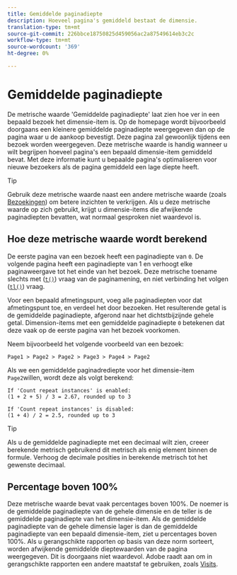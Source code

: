 ```yaml
---
title: Gemiddelde paginadiepte
description: Hoeveel pagina's gemiddeld bestaat de dimensie.
translation-type: tm+mt
source-git-commit: 226bbce18750825d459056ac2a87549614eb3c2c
workflow-type: tm+mt
source-wordcount: '369'
ht-degree: 0%

---
```



# Gemiddelde paginadiepte

De metrische waarde &#39;Gemiddelde paginadiepte&#39; laat zien hoe ver in een bepaald bezoek het dimensie-item is. Op de homepage wordt bijvoorbeeld doorgaans een kleinere gemiddelde paginadiepte weergegeven dan op de pagina waar u de aankoop bevestigt. Deze pagina zal gewoonlijk tijdens een bezoek worden weergegeven. Deze metrische waarde is handig wanneer u wilt begrijpen hoeveel pagina&#39;s een bepaald dimensie-item gemiddeld bevat. Met deze informatie kunt u bepaalde pagina&#39;s optimaliseren voor nieuwe bezoekers als de pagina gemiddeld een lage diepte heeft.

>[!TIP]
>
>Gebruik deze metrische waarde naast een andere metrische waarde (zoals [Bezoekingen](visits.md)) om betere inzichten te verkrijgen. Als u deze metrische waarde op zich gebruikt, krijgt u dimensie-items die afwijkende paginadiepten bevatten, wat normaal gesproken niet waardevol is.

## Hoe deze metrische waarde wordt berekend

De eerste pagina van een bezoek heeft een paginadiepte van `0`. De volgende pagina heeft een paginadiepte van 1 en verhoogt elke paginaweergave tot het einde van het bezoek. Deze metrische toename slechts met ([`t()`](/help/implement/vars/functions/t-method.md)) vraag van de paginamening, en niet verbinding het volgen ([`tl()`](/help/implement/vars/functions/tl-method.md)) vraag.

Voor een bepaald afmetingspunt, voeg alle paginadiepten voor dat afmetingspunt toe, en verdeel het door bezoeken. Het resulterende getal is de gemiddelde paginadiepte, afgerond naar het dichtstbijzijnde gehele getal. Dimension-items met een gemiddelde paginadiepte `0` betekenen dat deze vaak op de eerste pagina van het bezoek voorkomen.

Neem bijvoorbeeld het volgende voorbeeld van een bezoek:

```text
Page1 > Page2 > Page2 > Page3 > Page4 > Page2
```

Als we een gemiddelde paginadrediepte voor het dimensie-item `Page2`willen, wordt deze als volgt berekend:

```text
If 'Count repeat instances' is enabled:
(1 + 2 + 5) / 3 = 2.67, rounded up to 3

If 'Count repeat instances' is disabled:
(1 + 4) / 2 = 2.5, rounded up to 3
```

>[!TIP]
>
>Als u de gemiddelde paginadiepte met een decimaal wilt zien, creeer berekende metrisch gebruikend dit metrisch als enig element binnen de formule. Verhoog de decimale posities in berekende metrisch tot het gewenste decimaal.

## Percentage boven 100%

Deze metrische waarde bevat vaak percentages boven 100%. De noemer is de gemiddelde paginadiepte van de gehele dimensie en de teller is de gemiddelde paginadiepte van het dimensie-item. Als de gemiddelde paginadiepte van de gehele dimensie lager is dan de gemiddelde paginadiepte van een bepaald dimensie-item, ziet u percentages boven 100%. Als u gerangschikte rapporten op basis van deze norm sorteert, worden afwijkende gemiddelde dieptewaarden van de pagina weergegeven. Dit is doorgaans niet waardevol. Adobe raadt aan om in gerangschikte rapporten een andere maatstaf te gebruiken, zoals [Visits](visits.md).
